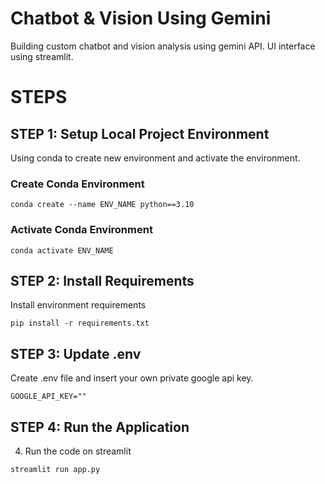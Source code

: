 # Chatbot & Vision Using Gemini

Building custom chatbot and vision analysis using gemini API. UI interface using streamlit.

# STEPS

## STEP 1: Setup Local Project Environment

Using conda to create new environment and activate the environment.

### Create Conda Environment

```
conda create --name ENV_NAME python==3.10
```

### Activate Conda Environment

```
conda activate ENV_NAME
```

## STEP 2: Install Requirements

Install environment requirements

```
pip install -r requirements.txt
```

## STEP 3: Update .env

Create .env file and insert your own private google api key.

```
GOOGLE_API_KEY=""
```

## STEP 4: Run the Application

4. Run the code on streamlit

```
streamlit run app.py
```
